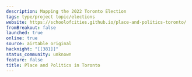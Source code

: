 ```yaml
---
description: Mapping the 2022 Toronto Election
tags: type/project topic/elections
website: https://schoolofcities.github.io/place-and-politics-toronto/
fromBreakout: false
launched: true
online: true
source: airtable original
hacknight: "[[381]]"
status_community: unknown
feature: false
title: Place and Politics in Toronto
---
```

